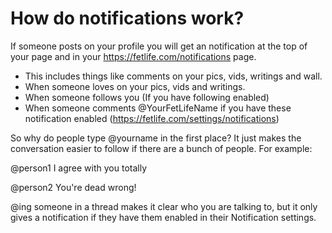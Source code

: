 # How do notifications work?

If someone posts on your profile you will get an notification at the top of your page and in your https://fetlife.com/notifications page.

- This includes things like comments on your pics, vids, writings and wall.
- When someone loves on your pics, vids and writings.
- When someone follows you (If you have following enabled)
- When someone comments @YourFetLifeName if you have these notification enabled (https://fetlife.com/settings/notifications)


So why do people type @yourname in the first place? It just makes the conversation easier to follow if there are a bunch of people. For example:

@person1 I agree with you totally

@person2 You're dead wrong!

@ing someone in a thread makes it clear who you are talking to, but it only gives a notification if they have them enabled in their Notification settings.
